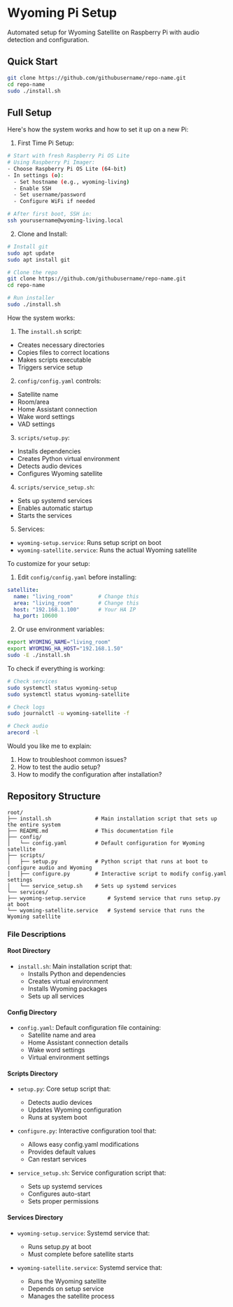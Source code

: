 # Wyoming Pi Setup

Automated setup for Wyoming Satellite on Raspberry Pi with audio detection and configuration.

## Quick Start
```bash
git clone https://github.com/githubusername/repo-name.git
cd repo-name
sudo ./install.sh
```

## Full Setup

Here's how the system works and how to set it up on a new Pi:

1. First Time Pi Setup:
```bash
# Start with fresh Raspberry Pi OS Lite
# Using Raspberry Pi Imager:
- Choose Raspberry Pi OS Lite (64-bit)
- In settings (⚙️):
  - Set hostname (e.g., wyoming-living)
  - Enable SSH
  - Set username/password
  - Configure WiFi if needed

# After first boot, SSH in:
ssh yourusername@wyoming-living.local
```

2. Clone and Install:
```bash
# Install git
sudo apt update
sudo apt install git

# Clone the repo
git clone https://github.com/githubusername/repo-name.git
cd repo-name

# Run installer
sudo ./install.sh
```

How the system works:

1. The `install.sh` script:
- Creates necessary directories
- Copies files to correct locations
- Makes scripts executable
- Triggers service setup

2. `config/config.yaml` controls:
- Satellite name
- Room/area
- Home Assistant connection
- Wake word settings
- VAD settings

3. `scripts/setup.py`:
- Installs dependencies
- Creates Python virtual environment
- Detects audio devices
- Configures Wyoming satellite

4. `scripts/service_setup.sh`:
- Sets up systemd services
- Enables automatic startup
- Starts the services

5. Services:
- `wyoming-setup.service`: Runs setup script on boot
- `wyoming-satellite.service`: Runs the actual Wyoming satellite

To customize for your setup:

1. Edit `config/config.yaml` before installing:
```yaml
satellite:
  name: "living_room"        # Change this
  area: "living_room"        # Change this
  host: "192.168.1.100"      # Your HA IP
  ha_port: 10600
```

2. Or use environment variables:
```bash
export WYOMING_NAME="living_room"
export WYOMING_HA_HOST="192.168.1.50"
sudo -E ./install.sh
```

To check if everything is working:
```bash
# Check services
sudo systemctl status wyoming-setup
sudo systemctl status wyoming-satellite

# Check logs
sudo journalctl -u wyoming-satellite -f

# Check audio
arecord -l
```

Would you like me to explain:
1. How to troubleshoot common issues?
2. How to test the audio setup?
3. How to modify the configuration after installation?


## Repository Structure
```
root/
├── install.sh              # Main installation script that sets up the entire system
├── README.md               # This documentation file
├── config/
│   └── config.yaml         # Default configuration for Wyoming satellite
├── scripts/
│   ├── setup.py            # Python script that runs at boot to configure audio and Wyoming
│   ├── configure.py        # Interactive script to modify config.yaml settings
│   └── service_setup.sh    # Sets up systemd services
└── services/
├── wyoming-setup.service       # Systemd service that runs setup.py at boot
└── wyoming-satellite.service   # Systemd service that runs the Wyoming satellite
```

### File Descriptions

#### Root Directory
- `install.sh`: Main installation script that:
  - Installs Python and dependencies
  - Creates virtual environment
  - Installs Wyoming packages
  - Sets up all services

#### Config Directory
- `config.yaml`: Default configuration file containing:
  - Satellite name and area
  - Home Assistant connection details
  - Wake word settings
  - Virtual environment settings

#### Scripts Directory
- `setup.py`: Core setup script that:
  - Detects audio devices
  - Updates Wyoming configuration
  - Runs at system boot
  
- `configure.py`: Interactive configuration tool that:
  - Allows easy config.yaml modifications
  - Provides default values
  - Can restart services
  
- `service_setup.sh`: Service configuration script that:
  - Sets up systemd services
  - Configures auto-start
  - Sets proper permissions

#### Services Directory
- `wyoming-setup.service`: Systemd service that:
  - Runs setup.py at boot
  - Must complete before satellite starts
  
- `wyoming-satellite.service`: Systemd service that:
  - Runs the Wyoming satellite
  - Depends on setup service
  - Manages the satellite process